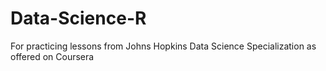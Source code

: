 # Data-Science-R
For practicing lessons from Johns Hopkins Data Science Specialization as offered on Coursera
